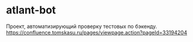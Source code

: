 # atlant-bot

Проект, автоматизирующий проверку тестовых по бэкенду. https://confluence.tomskasu.ru/pages/viewpage.action?pageId=33194204